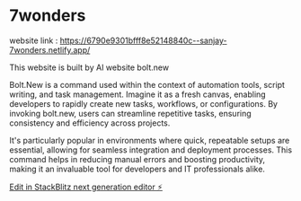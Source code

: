 # 7wonders
website link  :   https://6790e9301bfff8e52148840c--sanjay-7wonders.netlify.app/

This website is built by AI website bolt.new 

Bolt.New is a command used within the context of automation tools, script writing, and task management. Imagine it as a fresh canvas, enabling developers to rapidly create new tasks, workflows, or configurations. By invoking bolt.new, users can streamline repetitive tasks, ensuring consistency and efficiency across projects.

It's particularly popular in environments where quick, repeatable setups are essential, allowing for seamless integration and deployment processes. This command helps in reducing manual errors and boosting productivity, making it an invaluable tool for developers and IT professionals alike.

[Edit in StackBlitz next generation editor ⚡️](https://stackblitz.com/~/github.com/Sanjaygwd/7wonders)
